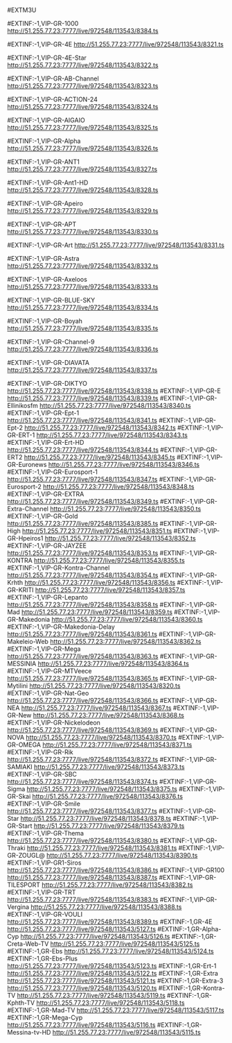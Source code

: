 #EXTM3U


#EXTINF:-1,VIP-GR-1000
http://51.255.77.23:7777/live/972548/113543/8384.ts

#EXTINF:-1,VIP-GR-4E
http://51.255.77.23:7777/live/972548/113543/8321.ts

#EXTINF:-1,VIP-GR-4E-Star
http://51.255.77.23:7777/live/972548/113543/8322.ts

#EXTINF:-1,VIP-GR-AB-Channel
http://51.255.77.23:7777/live/972548/113543/8323.ts

#EXTINF:-1,VIP-GR-ACTION-24
http://51.255.77.23:7777/live/972548/113543/8324.ts

#EXTINF:-1,VIP-GR-AIGAIO
http://51.255.77.23:7777/live/972548/113543/8325.ts

#EXTINF:-1,VIP-GR-Alpha
http://51.255.77.23:7777/live/972548/113543/8326.ts

#EXTINF:-1,VIP-GR-ANT1
http://51.255.77.23:7777/live/972548/113543/8327.ts

#EXTINF:-1,VIP-GR-Ant1-HD
http://51.255.77.23:7777/live/972548/113543/8328.ts

#EXTINF:-1,VIP-GR-Apeiro
http://51.255.77.23:7777/live/972548/113543/8329.ts

#EXTINF:-1,VIP-GR-APT
http://51.255.77.23:7777/live/972548/113543/8330.ts

#EXTINF:-1,VIP-GR-Art
http://51.255.77.23:7777/live/972548/113543/8331.ts

#EXTINF:-1,VIP-GR-Astra
http://51.255.77.23:7777/live/972548/113543/8332.ts

#EXTINF:-1,VIP-GR-Axeloos
http://51.255.77.23:7777/live/972548/113543/8333.ts

#EXTINF:-1,VIP-GR-BLUE-SKY
http://51.255.77.23:7777/live/972548/113543/8334.ts

#EXTINF:-1,VIP-GR-Boyah
http://51.255.77.23:7777/live/972548/113543/8335.ts

#EXTINF:-1,VIP-GR-Channel-9
http://51.255.77.23:7777/live/972548/113543/8336.ts

#EXTINF:-1,VIP-GR-DIAVATA
http://51.255.77.23:7777/live/972548/113543/8337.ts

#EXTINF:-1,VIP-GR-DIKTYO
http://51.255.77.23:7777/live/972548/113543/8338.ts
#EXTINF:-1,VIP-GR-E
http://51.255.77.23:7777/live/972548/113543/8339.ts
#EXTINF:-1,VIP-GR-Ellinikosfm
http://51.255.77.23:7777/live/972548/113543/8340.ts
#EXTINF:-1,VIP-GR-Ept-1
http://51.255.77.23:7777/live/972548/113543/8341.ts
#EXTINF:-1,VIP-GR-Ept-2
http://51.255.77.23:7777/live/972548/113543/8342.ts
#EXTINF:-1,VIP-GR-ERT-1
http://51.255.77.23:7777/live/972548/113543/8343.ts
#EXTINF:-1,VIP-GR-Ert-HD
http://51.255.77.23:7777/live/972548/113543/8344.ts
#EXTINF:-1,VIP-GR-ERT2
http://51.255.77.23:7777/live/972548/113543/8345.ts
#EXTINF:-1,VIP-GR-Euronews
http://51.255.77.23:7777/live/972548/113543/8346.ts
#EXTINF:-1,VIP-GR-Eurosport-1
http://51.255.77.23:7777/live/972548/113543/8347.ts
#EXTINF:-1,VIP-GR-Eurosport-2
http://51.255.77.23:7777/live/972548/113543/8348.ts
#EXTINF:-1,VIP-GR-EXTRA
http://51.255.77.23:7777/live/972548/113543/8349.ts
#EXTINF:-1,VIP-GR-Extra-Channel
http://51.255.77.23:7777/live/972548/113543/8350.ts
#EXTINF:-1,VIP-GR-Gold
http://51.255.77.23:7777/live/972548/113543/8385.ts
#EXTINF:-1,VIP-GR-High
http://51.255.77.23:7777/live/972548/113543/8351.ts
#EXTINF:-1,VIP-GR-Hpeiros1
http://51.255.77.23:7777/live/972548/113543/8352.ts
#EXTINF:-1,VIP-GR-JAYZEE
http://51.255.77.23:7777/live/972548/113543/8353.ts
#EXTINF:-1,VIP-GR-KONTRA
http://51.255.77.23:7777/live/972548/113543/8355.ts
#EXTINF:-1,VIP-GR-Kontra-Channel
http://51.255.77.23:7777/live/972548/113543/8354.ts
#EXTINF:-1,VIP-GR-Krhth
http://51.255.77.23:7777/live/972548/113543/8356.ts
#EXTINF:-1,VIP-GR-KRITI
http://51.255.77.23:7777/live/972548/113543/8357.ts
#EXTINF:-1,VIP-GR-Lepanto
http://51.255.77.23:7777/live/972548/113543/8358.ts
#EXTINF:-1,VIP-GR-Mad
http://51.255.77.23:7777/live/972548/113543/8359.ts
#EXTINF:-1,VIP-GR-Makedonia
http://51.255.77.23:7777/live/972548/113543/8360.ts
#EXTINF:-1,VIP-GR-Makedonia-Delay
http://51.255.77.23:7777/live/972548/113543/8361.ts
#EXTINF:-1,VIP-GR-Makeleio-Web
http://51.255.77.23:7777/live/972548/113543/8362.ts
#EXTINF:-1,VIP-GR-Mega
http://51.255.77.23:7777/live/972548/113543/8363.ts
#EXTINF:-1,VIP-GR-MESSINIA
http://51.255.77.23:7777/live/972548/113543/8364.ts
#EXTINF:-1,VIP-GR-MTVeece
http://51.255.77.23:7777/live/972548/113543/8365.ts
#EXTINF:-1,VIP-GR-Mytilini
http://51.255.77.23:7777/live/972548/113543/8320.ts
#EXTINF:-1,VIP-GR-Nat-Geo
http://51.255.77.23:7777/live/972548/113543/8366.ts
#EXTINF:-1,VIP-GR-NEA
http://51.255.77.23:7777/live/972548/113543/8367.ts
#EXTINF:-1,VIP-GR-New
http://51.255.77.23:7777/live/972548/113543/8368.ts
#EXTINF:-1,VIP-GR-Nickelodeon
http://51.255.77.23:7777/live/972548/113543/8369.ts
#EXTINF:-1,VIP-GR-NOVA
http://51.255.77.23:7777/live/972548/113543/8370.ts
#EXTINF:-1,VIP-GR-OMEGA
http://51.255.77.23:7777/live/972548/113543/8371.ts
#EXTINF:-1,VIP-GR-Rik
http://51.255.77.23:7777/live/972548/113543/8372.ts
#EXTINF:-1,VIP-GR-SAMIAKI
http://51.255.77.23:7777/live/972548/113543/8373.ts
#EXTINF:-1,VIP-GR-SBC
http://51.255.77.23:7777/live/972548/113543/8374.ts
#EXTINF:-1,VIP-GR-Sigma
http://51.255.77.23:7777/live/972548/113543/8375.ts
#EXTINF:-1,VIP-GR-Skai
http://51.255.77.23:7777/live/972548/113543/8376.ts
#EXTINF:-1,VIP-GR-Smile
http://51.255.77.23:7777/live/972548/113543/8377.ts
#EXTINF:-1,VIP-GR-Star
http://51.255.77.23:7777/live/972548/113543/8378.ts
#EXTINF:-1,VIP-GR-Start
http://51.255.77.23:7777/live/972548/113543/8379.ts
#EXTINF:-1,VIP-GR-Thema
http://51.255.77.23:7777/live/972548/113543/8380.ts
#EXTINF:-1,VIP-GR-Thraki
http://51.255.77.23:7777/live/972548/113543/8381.ts
#EXTINF:-1,VIP-GR-ZOUGL@
http://51.255.77.23:7777/live/972548/113543/8390.ts
#EXTINF:-1,VIP-GR1-Siros
http://51.255.77.23:7777/live/972548/113543/8386.ts
#EXTINF:-1,VIP-GR100
http://51.255.77.23:7777/live/972548/113543/8387.ts
#EXTINF:-1,VIP-GR-TILESPORT
http://51.255.77.23:7777/live/972548/113543/8382.ts
#EXTINF:-1,VIP-GR-TRT
http://51.255.77.23:7777/live/972548/113543/8383.ts
#EXTINF:-1,VIP-GR-Vergina
http://51.255.77.23:7777/live/972548/113543/8388.ts
#EXTINF:-1,VIP-GR-VOULI
http://51.255.77.23:7777/live/972548/113543/8389.ts
#EXTINF:-1,GR-4E
http://51.255.77.23:7777/live/972548/113543/5127.ts
#EXTINF:-1,GR-Alpha-Cyp
http://51.255.77.23:7777/live/972548/113543/5126.ts
#EXTINF:-1,GR-Creta-Web-TV
http://51.255.77.23:7777/live/972548/113543/5125.ts
#EXTINF:-1,GR-Ebs
http://51.255.77.23:7777/live/972548/113543/5124.ts
#EXTINF:-1,GR-Ebs-Plus
http://51.255.77.23:7777/live/972548/113543/5123.ts
#EXTINF:-1,GR-Ert-1
http://51.255.77.23:7777/live/972548/113543/5122.ts
#EXTINF:-1,GR-Extra
http://51.255.77.23:7777/live/972548/113543/5121.ts
#EXTINF:-1,GR-Extra-3
http://51.255.77.23:7777/live/972548/113543/5120.ts
#EXTINF:-1,GR-Kontra-TV
http://51.255.77.23:7777/live/972548/113543/5119.ts
#EXTINF:-1,GR-Kphth-TV
http://51.255.77.23:7777/live/972548/113543/5118.ts
#EXTINF:-1,GR-Mad-TV
http://51.255.77.23:7777/live/972548/113543/5117.ts
#EXTINF:-1,GR-Mega-Cyp
http://51.255.77.23:7777/live/972548/113543/5116.ts
#EXTINF:-1,GR-Messina-tv-HD
http://51.255.77.23:7777/live/972548/113543/5115.ts
